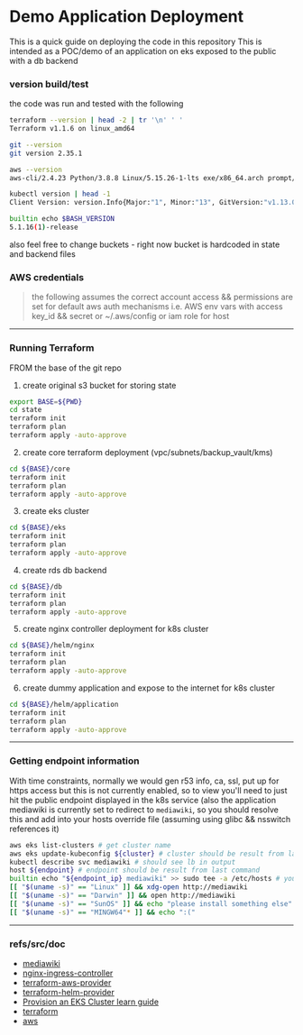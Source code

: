 # Demo Application Deployment

This is a quick guide on deploying the code in this repository
This is intended as a POC/demo of an application on eks exposed to the public with a db backend

### version build/test
the code was run and tested with the following
```bash
terraform --version | head -2 | tr '\n' ' '
Terraform v1.1.6 on linux_amd64

git --version
git version 2.35.1

aws --version
aws-cli/2.4.23 Python/3.8.8 Linux/5.15.26-1-lts exe/x86_64.arch prompt/off

kubectl version | head -1
Client Version: version.Info{Major:"1", Minor:"13", GitVersion:"v1.13.0", GitCommit:"ddf47ac13c1a9483ea035a79cd7c10005ff21a6d", GitTreeState:"clean", BuildDate:"2018-12-03T21:04:45Z", GoVersion:"go1.11.2", Compiler:"gc", Platform:"linux/amd64"}

builtin echo $BASH_VERSION
5.1.16(1)-release
```
also feel free to change buckets - right now bucket is hardcoded in state and backend files

### AWS credentials
> the following assumes the correct account access && permissions are set for default aws auth mechanisms
> i.e. AWS env vars with access key_id && secret or ~/.aws/config or iam role for host

---
### Running Terraform
FROM the base of the git repo
1. create original s3 bucket for storing state
```bash
export BASE=${PWD}
cd state
terraform init
terraform plan
terraform apply -auto-approve
```

2. create core terraform deployment (vpc/subnets/backup_vault/kms)
```bash
cd ${BASE}/core
terraform init
terraform plan
terraform apply -auto-approve
```

3. create eks cluster
```bash
cd ${BASE}/eks
terraform init
terraform plan
terraform apply -auto-approve
```

4. create rds db backend
```bash
cd ${BASE}/db
terraform init
terraform plan
terraform apply -auto-approve
```

5. create nginx controller deployment for k8s cluster
```bash
cd ${BASE}/helm/nginx
terraform init
terraform plan
terraform apply -auto-approve
```

6. create dummy application and expose to the internet for k8s cluster
```bash
cd ${BASE}/helm/application
terraform init
terraform plan
terraform apply -auto-approve
```

---
### Getting endpoint information

With time constraints, normally we would gen r53 info, ca, ssl, put up for https access but this is not currently enabled, 
so to view you'll need to just hit the public endpoint displayed in the k8s service (also the application mediawiki is currently set to redirect to `mediawiki`, so you should resolve this and add into your hosts override file (assuming using glibc && nsswitch references it)

```bash
aws eks list-clusters # get cluster name
aws eks update-kubeconfig ${cluster} # cluster should be result from last command
kubectl describe svc mediawiki # should see lb in output
host ${endpoint} # endpoint should be result from last command
builtin echo "${endpoint_ip} mediawiki" >> sudo tee -a /etc/hosts # you can ref home hosts override if honored
[[ "$(uname -s)" == "Linux" ]] && xdg-open http://mediawiki 
[[ "$(uname -s)" == "Darwin" ]] && open http://mediawiki 
[[ "$(uname -s)" == "SunOS" ]] && echo "please install something else"
[[ "$(uname -s)" == "MINGW64"* ]] && echo ":("
```

---
### refs/src/doc

- [mediawiki](https://bitnami.com/stack/mediawiki/helm)
- [nginx-ingress-controller](https://bitnami.com/stack/nginx-ingress-controller/helm)
- [terraform-aws-provider](https://registry.terraform.io/providers/hashicorp/aws/4.4.0)
- [terraform-helm-provider](https://registry.terraform.io/providers/hashicorp/helm/latest/docs)
- [Provision an EKS Cluster learn guide](https://learn.hashicorp.com/terraform/kubernetes/provision-eks-cluster)
- [terraform](https://www.terraform.io/docs)
- [aws](https://aws.amazon.com/console/)
